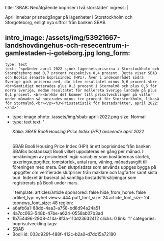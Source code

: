 title: 'SBAB: Nedåtgående bopriser i två storstäder'
ingress: |
  <p>April innebar prisnedgångar på lägenheter i Storstockholm och Storgöteborg, enligt nya siffror från banken SBAB.
  </p>
  
intro_image: /assets/img/53921667-landshovdingehus-och-resecentrum-i-gamlestaden-i-goteborg.jpg
long_form:
  -
    type: text
    text: '<p>Under april 2022 sjönk lägenhetspriserna i Storstockholm och Storgöteborg med 0,7 procent respektive 0,4 procent. Detta visar SBAB och Boolis senaste boprisindex (HPI). Även i indexområdet södra Sverige gick priserna ned, där blev resultatet minus 0,6 procent.<br><br>Samtidigt noterades plus 0,3 procent i Stormalmö och plus 0,5 för norra Sverige, medan resultatet för mellersta Sverige landade på plus 0,1 procent. <br><br>När det kommer till prisutvecklingen på villor under månaden så noterades minus tre procent för Storstockholm, likaså för Stormalmö.<br></p><h3>Prisstatistik för bostadsrätter, april 2022:</h3>'
  -
    type: image
    photo: /assets/img/sbab-april-2022.png
    size: Normal
  -
    type: text
    text: '<p><i>Källa: SBAB Booli Housing Price Index (HPI) avseende april 2022<br><br></i></p><p>SBAB Booli Housing Price Index (HPI) är ett boprisindex från banken SBAB:s bostadssajt Booli vilket uppdateras en gång per månad. I beräkningen av prisindexet ingår variabler som bostädernas storlek, taxeringsuppgifter, tomtstorlek, antal rum, våning, månadsavgift till föreningen med mera. Den slutprisdata som används uppges bygga på uppgifter om verifierade slutpriser från mäklare och lagfarter samt sista bud. Indexet är baserat på samtliga bostadsförsäljningar som registrerats på Booli under mars.&nbsp;</p>'
template: articles/article
sponsored: false
hide_from_home: false
artikel_typ: nyhet
views: 444
puff_font_size: 24
article_font_size: 24
topnews_font_size: 48
region:
  - a6afb6a1-88dd-4aa3-a758-bd8d94a24a51
  - 4a7cc063-548b-47be-a624-0558ab07b3ad
  - 1b754d96-2908-414a-8f3a-110d23632412
clicks: 0
link: '1'
categories: boprisutveckling
tags:
  - SBAB
  - Booli
id: 003d929f-488f-412c-b2a0-d7dc15a72180
